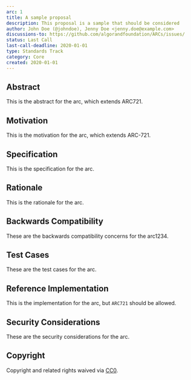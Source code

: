 ```yaml
---
arc: 1
title: A sample proposal
description: This proposal is a sample that should be considered
author: John Doe (@johndoe), Jenny Doe <jenny.doe@example.com>
discussions-to: https://github.com/algorandfoundation/ARCs/issues/
status: Last Call
last-call-deadline: 2020-01-01
type: Standards Track
category: Core
created: 2020-01-01
---
```


## Abstract
This is the abstract for the arc, which extends ARC721.

## Motivation
This is the motivation for the arc, which extends ARC-721.

## Specification
This is the specification for the arc.

## Rationale
This is the rationale for the arc.

## Backwards Compatibility
These are the backwards compatibility concerns for the arc1234.

## Test Cases
These are the test cases for the arc.

## Reference Implementation
This is the implementation for the arc, but `ARC721` should be allowed.

## Security Considerations
These are the security considerations for the arc.

## Copyright
Copyright and related rights waived via [CC0](../LICENSE.md).
